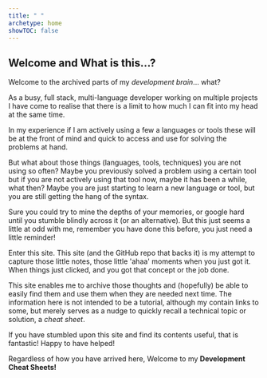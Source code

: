 ```yaml
---
title: " "
archetype: home
showTOC: false
---
```


## Welcome and What is this...?

Welcome to the archived parts of my *development brain*... what?

As a busy, full stack, multi-language developer working on multiple projects I have come to realise that there is a limit 
to how much I can fit into my head at the same time.

In my experience if I am actively using a few a languages or tools these will be at the front of mind and quick to access 
and use for solving the problems at hand.

But what about those things (languages, tools, techniques) you are not using so often? 
Maybe you previously solved a problem using a certain tool but if you are not actively using that tool now, maybe it has been a while, what then? 
Maybe you are just starting to learn a new language or tool, but you are still getting the hang of the syntax.

Sure you could try to mine the depths of your memories, or google hard until you stumble blindly across it (or an alternative). But this just seems a little at odd with me, remember you have done this before, you just need a little reminder!

Enter this site. 
This site (and the GitHub repo that backs it) is my attempt to capture those little notes, those little 'ahaa' moments when you just got it. 
When things just clicked, and you got that concept or the job done.

This site enables me to archive those thoughts and (hopefully) be able to easily find them and use them when they are needed next time. 
The information here is not intended to be a tutorial, although my contain links to some, but merely serves as a nudge to quickly recall a technical topic or solution, a *cheat sheet*.

If you have stumbled upon this site and find its contents useful, that is fantastic! Happy to have helped!

Regardless of how you have arrived here, Welcome to my **Development Cheat Sheets!**
